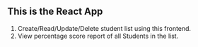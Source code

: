 ## This is the React App

1. Create/Read/Update/Delete student list using this frontend.
2. View percentage score report of all Students in the list.

